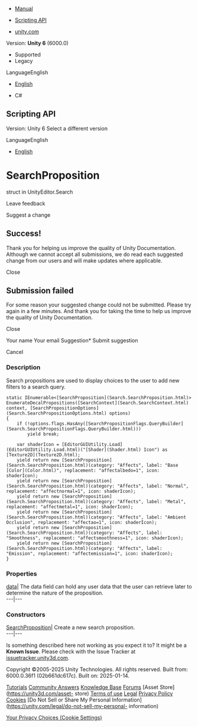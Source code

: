[ ]()

  * [Manual](../Manual/index.html)
  * [Scripting API](../ScriptReference/index.html)

  * [unity.com](https://unity.com/)

Version: **Unity 6** (6000.0)

  * Supported
  * Legacy

LanguageEnglish

  * [English]()

  * C#

[ ](https://docs.unity3d.com)

## Scripting API

Version: Unity 6 Select a different version

LanguageEnglish

  * [English]()

# SearchProposition

struct in UnityEditor.Search

Leave feedback

Suggest a change

## Success!

Thank you for helping us improve the quality of Unity Documentation. Although
we cannot accept all submissions, we do read each suggested change from our
users and will make updates where applicable.

Close

## Submission failed

For some reason your suggested change could not be submitted. Please <a>try
again</a> in a few minutes. And thank you for taking the time to help us
improve the quality of Unity Documentation.

Close

Your name Your email Suggestion* Submit suggestion

Cancel

[ ]()

### Description

Search propositions are used to display choices to the user to add new filters
to a search query.

    
    
    static IEnumerable<[SearchProposition](Search.SearchProposition.html)> EnumerateDecalPropositions([SearchContext](Search.SearchContext.html) context, [SearchPropositionOptions](Search.SearchPropositionOptions.html) options)
    {
        if (!options.flags.HasAny([SearchPropositionFlags.QueryBuilder](Search.SearchPropositionFlags.QueryBuilder.html)))
            yield break;
    
        var shaderIcon = [EditorGUIUtility.Load](EditorGUIUtility.Load.html)("[Shader](Shader.html) Icon") as [Texture2D](Texture2D.html);
        yield return new [SearchProposition](Search.SearchProposition.html)(category: "Affects", label: "Base [Color](Color.html)", replacement: "affectalbedo=1", icon: shaderIcon);
        yield return new [SearchProposition](Search.SearchProposition.html)(category: "Affects", label: "Normal", replacement: "affectnormal=1", icon: shaderIcon);
        yield return new [SearchProposition](Search.SearchProposition.html)(category: "Affects", label: "Metal", replacement: "affectmetal=1", icon: shaderIcon);
        yield return new [SearchProposition](Search.SearchProposition.html)(category: "Affects", label: "Ambient Occlusion", replacement: "affectao=1", icon: shaderIcon);
        yield return new [SearchProposition](Search.SearchProposition.html)(category: "Affects", label: "Smoothness", replacement: "affectsmoothness=1", icon: shaderIcon);
        yield return new [SearchProposition](Search.SearchProposition.html)(category: "Affects", label: "Emission", replacement: "affectemission=1", icon: shaderIcon);
    }
    

### Properties

[data](Search.SearchProposition-data.html)| The data field can hold any user
data that the user can retrieve later to determine the nature of the
proposition.  
---|---  
  
### Constructors

[SearchProposition](Search.SearchProposition-ctor.html)| Create a new search
proposition.  
---|---  
  
Is something described here not working as you expect it to? It might be a
**Known Issue**. Please check with the Issue Tracker at
[issuetracker.unity3d.com](https://issuetracker.unity3d.com).

Copyright ©2005-2025 Unity Technologies. All rights reserved. Built from:
6000.0.36f1 (02b661dc617c). Built on: 2025-01-14.

[Tutorials](https://unity3d.com/learn) [Community
Answers](https://answers.unity3d.com) [Knowledge
Base](https://support.unity3d.com/hc/en-us)
[Forums](https://forum.unity3d.com) [Asset Store](https://unity3d.com/asset-
store) [Terms of use](https://docs.unity3d.com/Manual/TermsOfUse.html)
[Legal](https://unity.com/legal) [Privacy
Policy](https://unity.com/legal/privacy-policy)
[Cookies](https://unity.com/legal/cookie-policy) [Do Not Sell or Share My
Personal Information](https://unity.com/legal/do-not-sell-my-personal-
information)

[Your Privacy Choices (Cookie Settings)](javascript:void\(0\);)

